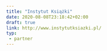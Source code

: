 ```yaml
---
title: "Instytut Książki"
date: 2020-08-08T23:18:42+02:00
draft: true
link: http://www.instytutksiazki.pl/
typ:
 - partner
---
```

